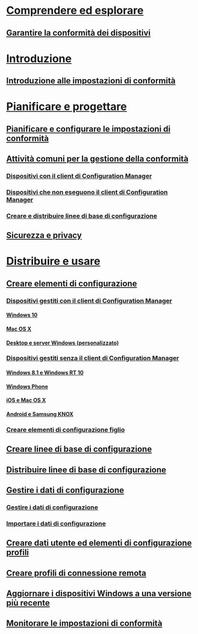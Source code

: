 # [Comprendere ed esplorare](understand/ensure-device-compliance.md)
## [Garantire la conformità dei dispositivi](understand/ensure-device-compliance.md)

# [Introduzione](get-started/get-started-with-compliance-settings.md)
## [Introduzione alle impostazioni di conformità](get-started/get-started-with-compliance-settings.md)

# [Pianificare e progettare](plan-design/plan-for-and-configure-compliance-settings.md)
## [Pianificare e configurare le impostazioni di conformità](plan-design/plan-for-and-configure-compliance-settings.md)
## [Attività comuni per la gestione della conformità](plan-design/common-tasks-for-managing-compliance.md)
### [Dispositivi con il client di Configuration Manager](plan-design/common-tasks-for-managing-compliance-on-devices-with-the-client.md)
### [Dispositivi che non eseguono il client di Configuration Manager](plan-design/common-tasks-for-managing-compliance-on-devices-not-running-the-client.md)
### [Creare e distribuire linee di base di configurazione](plan-design/common-tasks-for-creating-and-deploying-configuration-baselines.md)
## [Sicurezza e privacy](plan-design/security-and-privacy-for-compliance-settings.md)

# [Distribuire e usare](deploy-use/create-configuration-items.md)

## [Creare elementi di configurazione](deploy-use/create-configuration-items.md)
### [Dispositivi gestiti con il client di Configuration Manager](deploy-use/configuration-items-for-devices-managed-with-the-client.md)
#### [Windows 10](deploy-use/create-configuration-items-for-windows-10-devices-managed-with-the-client.md)
#### [Mac OS X](deploy-use/create-configuration-items-for-mac-os-x-devices-managed-with-the-client.md)
#### [Desktop e server Windows (personalizzato)](deploy-use/create-custom-configuration-items-for-windows-desktop-and-server-computers-managed-with-the-client.md)
### [Dispositivi gestiti senza il client di Configuration Manager](deploy-use/configuration-items-for-devices-managed-without-the-client.md)
#### [Windows 8.1 e Windows RT 10](deploy-use/create-configuration-items-for-windows-8.1-and-windows-10-devices-managed-without-the-client.md)
#### [Windows Phone](deploy-use/create-configuration-items-for-windows-phone-devices-managed-without-the-client.md)
#### [iOS e Mac OS X](deploy-use/create-configuration-items-for-ios-and-mac-os-x-devices-managed-without-the-client.md)
#### [Android e Samsung KNOX](deploy-use/create-configuration-items-for-android-and-samsung-knox-devices-managed-without-the-client.md)
### [Creare elementi di configurazione figlio](deploy-use/create-child-configuration-items.md)

## [Creare linee di base di configurazione](deploy-use/create-configuration-baselines.md)
## [Distribuire linee di base di configurazione](deploy-use/deploy-configuration-baselines.md)

## [Gestire i dati di configurazione](deploy-use/management-tasks-for-configuration-data.md)
### [Gestire i dati di configurazione](deploy-use/management-tasks-for-configuration-data.md)
### [Importare i dati di configurazione](deploy-use/import-configuration-data.md)

## [Creare dati utente ed elementi di configurazione profili](deploy-use/create-user-data-and-profiles-configuration-items.md)
## [Creare profili di connessione remota](deploy-use/create-remote-connection-profiles.md)
## [Aggiornare i dispositivi Windows a una versione più recente](deploy-use/upgrade-windows-version.md)
## [Monitorare le impostazioni di conformità](deploy-use/monitor-compliance-settings.md)



<!--HONumber=Nov16_HO1-->


